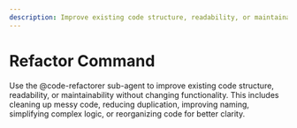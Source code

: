 ```yaml
---
description: Improve existing code structure, readability, or maintainability without changing functionality
---
```


# Refactor Command

Use the @code-refactorer sub-agent to improve existing code structure, readability, or maintainability without changing functionality. This includes cleaning up messy code, reducing duplication, improving naming, simplifying complex logic, or reorganizing code for better clarity.
